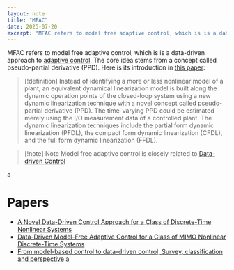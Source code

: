 ```yaml
---
layout: note
title: "MFAC"
date: 2025-07-20
excerpt: "MFAC refers to model free adaptive control, which is is a data-driven approach to [[Adaptive Control|adaptive control]]. The core idea stems from a concept called pseudo-partial derivative (PPD). Here is its introduction in [[A Novel Data-Driven Control Approach for a Class of Discrete-Time Nonlinear Systems|this paper]]:"
---
```


MFAC refers to model free adaptive control, which is is a data-driven approach to [adaptive control](/notes/adaptive-control/). The core idea stems from a concept called pseudo-partial derivative (PPD). Here is its introduction in [this paper](/notes/a-novel-data-driven-control-approach-for-a-class-of-discrete-time-nonlinear-systems/):
>[!definition] Instead of identifying a more or less nonlinear model of a plant, an equivalent dynamical linearization model is built along the dynamic operation points of the closed-loop system using a new dynamic linearization technique with a novel concept called pseudo-partial derivative (PPD). The time-varying PPD could be estimated merely using the I/O measurement data of a controlled plant. The dynamic linearization techniques include the partial form dynamic linearization (PFDL), the compact form dynamic linearization (CFDL), and the full form dynamic linearization (FFDL).

>[!note] Note
>Model free adaptive control is closely related to [Data-driven Control](/notes/data-driven-control/)

a



# Papers
- [A Novel Data-Driven Control Approach for a Class of Discrete-Time Nonlinear Systems](/notes/a-novel-data-driven-control-approach-for-a-class-of-discrete-time-nonlinear-systems/)
- [Data-Driven Model-Free Adaptive Control for a  Class of MIMO Nonlinear Discrete-Time Systems](/notes/data-driven-model-free-adaptive-control-for-a--class-of-mimo-nonlinear-discrete-time-systems/)
- [From model-based control to data-driven control, Survey, classification and perspective](/notes/from-model-based-control-to-data-driven-control-survey-classification-and-perspective/)
a